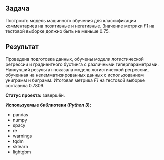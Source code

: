## Задача

Построить модель машинного обучения для классификации комментариев на позитивные и негативные. Значение метрики *F1* на тестовой выборке должно быть не меньше 0.75.

## Результат

Проведена подготовка данных, обучены модели логистической регрессии и градиентного бустинга c различными гиперпараметрами. Наилучший результат показала модель логистической регрессии, обученная на нелемматизированных данных с использованием униграмм и биграмм. Итоговая метрика *F1* на тестовой выборке составила 0.7809.

**Статус проекта:** завершён.

**Используемые библиотеки (*Python 3*):**

* pandas
* numpy
* spacy
* re
* warnings
* tqdm
* sklearn
* lightgbm
